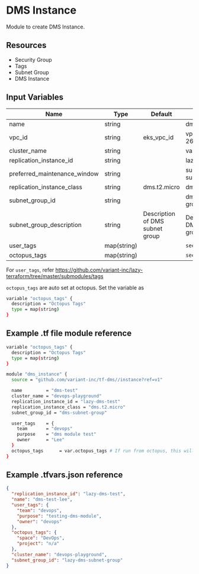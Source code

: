 # DMS Instance

Module to create DMS Instance.

## Resources

- Security Group
- Tags
- Subnet Group
- DMS Instance

## Input Variables

 | Name                         | Type          | Default             | Example              |
 | ---------------------------- | ------------- | ------------------- | -------------------- |
 | name                         | string        |                     | dms-test             |
 | vpc_id                       | string        | eks_vpc_id          | vpc-26r9f023fh2f3    |
 | cluster_name                 | string        |                     | variant-dev          |
 | replication_instance_id      | string        |                     | lazy-dms-test        |
 | preferred_maintenance_window | string        |                     | sun:10:30-sun:14:30  |
 | replication_instance_class   | string        | dms.t2.micro        | dms.t2.medium        |
 | subnet_group_id              | string        |                     | dms-subnet-group     |
 | subnet_group_description     | string        | Description of DMS subnet group  | Description of DMS subnet group |
 | user_tags                    | map(string)   |                     | `see below`          |
 | octopus_tags                 | map(string)   |                     | `see below`          |

For `user_tags`, refer <https://github.com/variant-inc/lazy-terraform/tree/master/submodules/tags>

`octopus_tags` are auto set at octopus. Set the variable as

```bash
variable "octopus_tags" {
  description = "Octopus Tags"
  type = map(string)
}
```

## Example .tf file module reference

```bash
variable "octopus_tags" {
  description = "Octopus Tags"
  type = map(string)
}

module "dms_instance" {
  source = "github.com/variant-inc/tf-dms//instance?ref=v1"

  name         = "dms-test"
  cluster_name = "devops-playground"
  replication_instance_id = "lazy-dms-test"
  replication_instance_class = "dms.t2.micro"
  subnet_group_id = "dms-subnet-group"

  user_tags    = {
    team       = "devops"
    purpose    = "dms module test"
    owner      = "Lee"
  }
  octopus_tags      = var.octopus_tags # If run from octopus, this will be auto populated
}
```

## Example .tfvars.json reference

```json
{
  "replication_instance_id": "lazy-dms-test",
  "name": "dms-test-lee",
  "user_tags": {
    "team": "devops",
    "purpose": "testing-dms-module",
    "owner": "devops"
  },
  "octopus_tags": {
    "space": "DevOps",
    "project": "n/a"
  },
  "cluster_name": "devops-playground",
  "subnet_group_id": "lazy-dms-subnet-group"
}
```